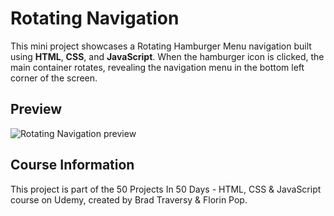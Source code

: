 # Rotating Navigation
This mini project showcases a Rotating Hamburger Menu navigation built using **HTML**, **CSS**, and **JavaScript**. When the hamburger icon is clicked, the main container rotates, revealing the navigation menu in the bottom left corner of the screen.

## Preview

![Rotating Navigation preview](./preview.gif)

## Course Information

This project is part of the 50 Projects In 50 Days - HTML, CSS & JavaScript course on Udemy, created by Brad Traversy & Florin Pop.